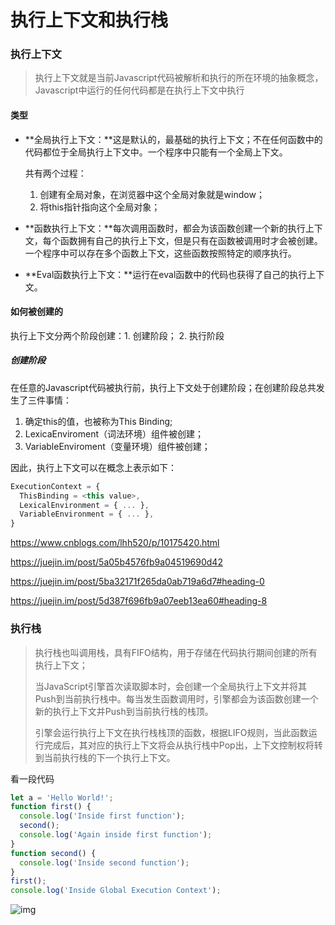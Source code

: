 # 执行上下文和执行栈

### 执行上下文

> 执行上下文就是当前Javascript代码被解析和执行的所在环境的抽象概念，Javascript中运行的任何代码都是在执行上下文中执行

#### 类型

- **全局执行上下文：**这是默认的，最基础的执行上下文；不在任何函数中的代码都位于全局执行上下文中。一个程序中只能有一个全局上下文。

  共有两个过程：

  1. 创建有全局对象，在浏览器中这个全局对象就是window；
  2. 将this指针指向这个全局对象；

- **函数执行上下文：**每次调用函数时，都会为该函数创建一个新的执行上下文，每个函数拥有自己的执行上下文，但是只有在函数被调用时才会被创建。一个程序中可以存在多个函数上下文，这些函数按照特定的顺序执行。

- **Eval函数执行上下文：**运行在eval函数中的代码也获得了自己的执行上下文。

#### 如何被创建的

执行上下文分两个阶段创建：1. 创建阶段； 2. 执行阶段

##### 创建阶段

在任意的Javascript代码被执行前，执行上下文处于创建阶段；在创建阶段总共发生了三件事情：

1. 确定this的值，也被称为This Binding;
2. LexicaEnviroment（词法环境）组件被创建；
3. VariableEnviroment（变量环境）组件被创建；

因此，执行上下文可以在概念上表示如下：

```javascript
ExecutionContext = {  
  ThisBinding = <this value>,  
  LexicalEnvironment = { ... },  
  VariableEnvironment = { ... },  
}
```

<https://www.cnblogs.com/lhh520/p/10175420.html>

<https://juejin.im/post/5a05b4576fb9a04519690d42>

<https://juejin.im/post/5ba32171f265da0ab719a6d7#heading-0>

<https://juejin.im/post/5d387f696fb9a07eeb13ea60#heading-8>

### 执行栈

> 执行栈也叫调用栈，具有FIFO结构，用于存储在代码执行期间创建的所有执行上下文；
>
> 当JavaScript引擎首次读取脚本时，会创建一个全局执行上下文并将其Push到当前执行栈中。每当发生函数调用时，引擎都会为该函数创建一个新的执行上下文并Push到当前执行栈的栈顶。
>
> 引擎会运行执行上下文在执行栈栈顶的函数，根据LIFO规则，当此函数运行完成后，其对应的执行上下文将会从执行栈中Pop出，上下文控制权将转到当前执行栈的下一个执行上下文。

看一段代码

```javascript
let a = 'Hello World!';
function first() {  
  console.log('Inside first function');  
  second();  
  console.log('Again inside first function');  
}
function second() {  
  console.log('Inside second function');  
}
first();  
console.log('Inside Global Execution Context');
```

![img](https://img2018.cnblogs.com/blog/1332080/201812/1332080-20181225155822028-960093150.jpg)
